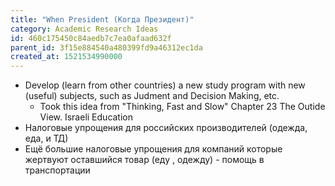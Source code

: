 ```yaml
---
title: "When President (Когда Президент)"
category: Academic Research Ideas
id: 460c175450c84aedb7c7ea0afaad632f
parent_id: 3f15e884540a480399fd9a46312ec1da
created_at: 1521534990000
---
```


- Develop (learn from other countries) a new study program with new (useful) subjects, such as Judment and Decision Making, etc.
    - Took this idea from "Thinking, Fast and Slow" Chapter 23 The Outide View. Israeli Education
- Налоговые упрощения для российских производителей (одежда, еда, и ТД)
- Ещё большие налоговые упрощения для компаний которые жертвуют оставшийся товар (еду , одежду) - помощь в транспортации
                